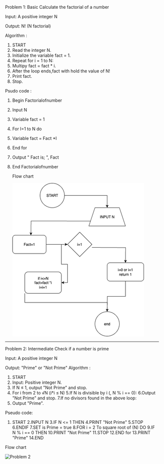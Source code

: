 Problem 1: Basic
Calculate the factorial of a number

Input: A positive integer N

Output: N! (N factorial)

Algorithm : 
1. START
2. Read the integer N.
3. Initialize the variable fact = 1.
4. Repeat for i = 1 to N:
5.   Multipy fact = fact * i.
6.   After the loop ends,fact with hold the value of N!
7.   Print fact.
8.   Stop.

Psudo code :
1. Begin Factorialofnumber
2. Input N
3. Variable fact = 1
4. For I=1 to N do
5. Variable fact = Fact *I
6. End for
7. Output " Fact is; ", Fact
8. End Factorialofnumber

   Flow chart
   
   ![Factorial Image](Untitled%20Diagram.drawio%20(1).png)


---

Problem 2: Intermediate
Check if a number is prime

Input: A positive integer N

Output: "Prime" or "Not Prime"
 Algorithm :
   1. START
   2. Input: Positive integer N.
   3. If N ≤ 1, output "Not Prime" and stop.
   4. For i from 2 to √N (i*i ≤ N)
   5.If N is divisible by i (, N % i == 0):
   6.Output "Not Prime" and stop.
   7.If no divisors found in the above loop:
   8. Output "Prime".

 Pseudo code:
  1. START
  2.INPUT N
  3.IF N <= 1 THEN
  4.PRINT "Not Prime"
  5.STOP
  6.ENDIF
  7.SET is Prime = true
  8.FOR i = 2 To square root of (N) DO
  9.IF N % i == 0 THEN
  10.PRINT "Not Prime"
  11.STOP
  12.END for
  13.PRINT "Prime"
  14.END

   Flow chart
 

<img width="561" height="521" alt="Problem 2" src="https://github.com/user-attachments/assets/877f1c6d-ef1b-4e37-9f37-5447d3e4d17d" />

